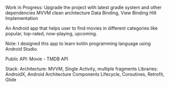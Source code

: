 Work in Progress:
Upgrade the project with latest gradle system and other dependencies
MVVM clean architecture
Data Binding, View Binding
Hilt Implementation


An Android app that helps user to find movies in different categories like popular, top-rated, now-playing, upcoming.

Note: I designed this app to learn kotlin programming language using Android Studio.

Public API:
	Movie - TMDB API

Stack:
Architecture: MVVM, Single Activity, multiple fragments
Libraries: AndroidX, Android Architecture Components Lifecycle, Coroutines,
Retrofit, Glide